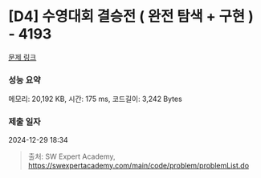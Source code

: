 # [D4] 수영대회 결승전 ( 완전 탐색 + 구현 ) - 4193 

[문제 링크](https://swexpertacademy.com/main/code/problem/problemDetail.do?contestProbId=AWKaG6_6AGQDFARV) 

### 성능 요약

메모리: 20,192 KB, 시간: 175 ms, 코드길이: 3,242 Bytes

### 제출 일자

2024-12-29 18:34



> 출처: SW Expert Academy, https://swexpertacademy.com/main/code/problem/problemList.do